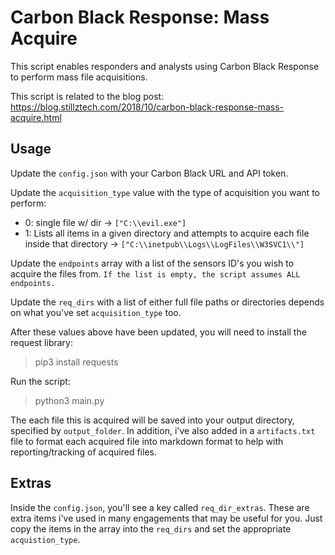 # Carbon Black Response: Mass Acquire
This script enables responders and analysts using Carbon Black Response to perform mass file acquisitions. 

This script is related to the blog post: https://blog.stillztech.com/2018/10/carbon-black-response-mass-acquire.html 

## Usage

Update the `config.json` with your Carbon Black URL and API token. 

Update the `acquisition_type` value with the type of acquisition you want to perform:
- 0: single file w/ dir -> `["C:\\evil.exe"]`
- 1: Lists all items in a given directory and attempts to acquire each file inside that directory -> `["C:\\inetpub\\Logs\\LogFiles\\W3SVC1\\"]`

Update the `endpoints` array with a list of the sensors ID's you wish to acquire the files from. `If the list is empty, the script assumes ALL endpoints.` 

Update the `req_dirs` with a list of either full file paths or directories depends on what you've set `acquisition_type` too. 
 
After these values above have been updated, you will need to install the request library:
> pip3 install requests

Run the script:
> python3 main.py

The each file this is acquired will be saved into your output directory, specified by `output_folder`. 
In addition, i've also added in a `artifacts.txt` file to format each acquired file into markdown format to help with reporting/tracking of acquired files. 

## Extras
Inside the `config.json`, you'll see a key called `req_dir_extras`. 
These are extra items i've used in many engagements that may be useful for you. 
Just copy the items in the array into the `req_dirs` and set the appropriate `acquistion_type`.  

